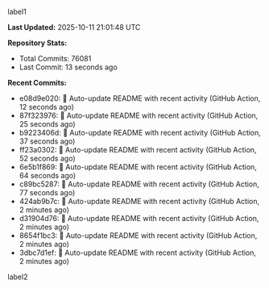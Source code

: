 
label1 
<!-- ACTIVITY_START -->
**Last Updated:** 2025-10-11 21:01:48 UTC

**Repository Stats:**
- Total Commits: 76081
- Last Commit: 13 seconds ago

**Recent Commits:**
- e08d9e020: 🤖 Auto-update README with recent activity (GitHub Action, 12 seconds ago)
- 87f323976: 🤖 Auto-update README with recent activity (GitHub Action, 25 seconds ago)
- b9223406d: 🤖 Auto-update README with recent activity (GitHub Action, 37 seconds ago)
- ff23a0302: 🤖 Auto-update README with recent activity (GitHub Action, 52 seconds ago)
- 6e5b1f869: 🤖 Auto-update README with recent activity (GitHub Action, 64 seconds ago)
- c89bc5287: 🤖 Auto-update README with recent activity (GitHub Action, 77 seconds ago)
- 424ab9b7c: 🤖 Auto-update README with recent activity (GitHub Action, 2 minutes ago)
- d31904d76: 🤖 Auto-update README with recent activity (GitHub Action, 2 minutes ago)
- 8654f1bc3: 🤖 Auto-update README with recent activity (GitHub Action, 2 minutes ago)
- 3dbc7d1ef: 🤖 Auto-update README with recent activity (GitHub Action, 2 minutes ago)
<!-- ACTIVITY_END -->

label2
